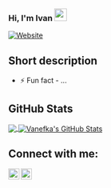 ### Hi, I'm Ivan <img src="https://media.giphy.com/media/hvRJCLFzcasrR4ia7z/giphy.gif" width="25px">
[![Website](https://img.shields.io/badge/student-yes-green?style=flat)](https://google.com)
## Short description
- ⚡ Fun fact - ...
<!-- Ivan means username in below README.md -->
<!-- Also feel free to update second URL to any URL -->

## GitHub Stats

<a href="https://github.com/stackpan">
  <img align="center" src="https://github-readme-stats.vercel.app/api/top-langs/?username=vanefka&hide=css&hide_border=true&layout=compact" />
</a>
<a href="https://github.com/stackpan">
  <img align="center" src="https://github-readme-stats.vercel.app/api?username=vanefka&show_icons=true&hide_border=true&hide=issues&count_private=true" alt="Vanefka's GitHub Stats" />
</a>

## Connect with me:
[<img align="left" alt="Ivan Rizkyanto | Facebook" width="22px" src="https://cdn.jsdelivr.net/npm/simple-icons@v3/icons/facebook.svg" />][facebook]
[<img align="left" alt="Ivan Rizkya Susanto | LinkedIn" width="22px" src="https://cdn.jsdelivr.net/npm/simple-icons@v3/icons/linkedin.svg" />][linkedin]
<br />

[facebook]: https://web.facebook.com/PanEpanJoul
[linkedin]: https://www.linkedin.com/in/ivan-rizkya-susanto-54a6721b3/
